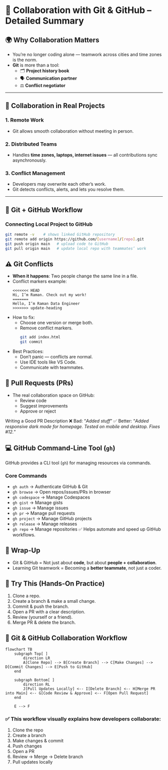 # 📌 Collaboration with Git & GitHub – Detailed Summary

## 🌍 Why Collaboration Matters
- You’re no longer coding alone — teamwork across cities and time zones is the norm.
- **Git** is more than a tool:
  - 🗂️ **Project history book**
  - 🗣️ **Communication partner**
  - ⚖️ **Conflict negotiator**

---

## 🤝 Collaboration in Real Projects
### 1. Remote Work
- Git allows smooth collaboration without meeting in person.

### 2. Distributed Teams
- Handles **time zones, laptops, internet issues** — all contributions sync asynchronously.

### 3. Conflict Management
- Developers may overwrite each other’s work.
- Git detects conflicts, alerts, and lets you resolve them.

---

## 🔗 Git + GitHub Workflow
### Connecting Local Project to GitHub
```bash
git remote -v    # shows linked GitHub repository
git remote add origin https://github.com/[username]/[repo].git
git push origin main   # upload code to GitHub
git pull origin main   # update local repo with teammates’ work
```

## ⚠️ Git Conflicts

- **When it happens**: Two people change the same line in a file.
- Conflict markers example:
  ```text
  <<<<<<< HEAD
  Hi, I’m Raman. Check out my work!
  =======
  Hello, I’m Raman Data Engineer
  >>>>>>> update-heading
  ```
- How to fix:
  - Choose one version or merge both.
  - Remove conflict markers.
    ```bash
    git add index.html
    git commit
    ```
- Best Practices:
  - Don’t panic — conflicts are normal.
  - Use IDE tools like VS Code.
  - Communicate with teammates.

## 🔄 Pull Requests (PRs)
- The real collaboration space on GitHub:
  - Review code
  - Suggest improvements
  - Approve or reject
  
Writing a Good PR Description
❌ Bad: “_Added stuff_”
✅ Better: “_Added responsive dark mode for homepage. Tested on mobile and desktop. Fixes #12._”

## 💻 GitHub Command-Line Tool (`gh`)
GitHub provides a CLI tool (`gh`) for managing resources via commands.

### Core Commands
- `gh auth` → Authenticate GitHub & Git
- `gh browse` → Open repos/issues/PRs in browser
- `gh codespace` → Manage Codespaces
- `gh gist` → Manage gists
- `gh issue` → Manage issues
- `gh pr` → Manage pull requests
- `gh project` → Manage GitHub projects
- `gh release` → Manage releases
- `gh repo` → Manage repositories
✅ Helps automate and speed up GitHub workflows.

## 🏁 Wrap-Up

- Git & GitHub = Not just about **code**, but about **people + collaboration**.
- Learning Git teamwork = Becoming a **better teammate**, not just a coder.

## 🧪 Try This (Hands-On Practice)
1. Clone a repo.
2. Create a branch & make a small change.
3. Commit & push the branch.
4. Open a PR with a clear description.
5. Review (yourself or a friend).
6. Merge PR & delete the branch.

## 🔄 Git & GitHub Collaboration Workflow

```mermaid
flowchart TB
    subgraph Top[ ]
        direction LR
        A[Clone Repo] --> B[Create Branch] --> C[Make Changes] --> D[Commit Changes] --> E[Push to GitHub]
    end

    subgraph Bottom[ ]
        direction RL
        J[Pull Updates Locally] <-- I[Delete Branch] <-- H[Merge PR into Main] <-- G[Code Review & Approve] <-- F[Open Pull Request]
    end

    E --> F

```

### ✅ This workflow visually explains how developers collaborate:

1. Clone the repo
2. Create a branch
3. Make changes & commit
4. Push changes
5. Open a PR
6. Review → Merge → Delete branch
7. Pull updates locally
